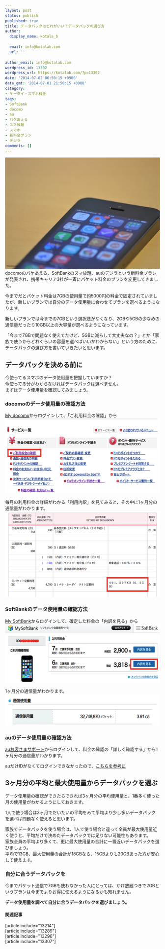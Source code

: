 ```yaml
---
layout: post
status: publish
published: true
title: データパックはどれがいい？データパックの選び方
author:
  display_name: kotala_b

  email: info@kotalab.com
  url: ''

author_email: info@kotalab.com
wordpress_id: 13302
wordpress_url: https://kotalab.com/?p=13302
date: '2014-07-02 06:50:15 +0900'
date_gmt: '2014-07-01 21:50:15 +0900'
category:
- ケータイ・スマホ料金
tags:
- SoftBank
- docomo
- au
- パケあえる
- スマ放題
- スマホ
- 新料金プラン
- デジラ
comments: []
---
```

<p><img src="/wp-content/uploads/how-to-choose-datapack_140702-546x361.jpg" alt="how-to-choose-datapack_140702" width="546" height="361" class="alignnone size-large wp-image-13304" /><br />
docomoのパケあえる、SoftBankのスマ放題、auのデジラという新料金プランが発表され、携帯キャリア3社が一斉にパケット料金のプランを変更してきました。</p>
<p>今までだとパケット料金は7GBの使用量で約5000円の料金で固定されていましたが、新しいプランでは自分のデータ使用量に合わせてプランを選べるようになります。</p>
<p>新しいプランでは今までの7GBという選択肢がなくなり、2GBや5GBの少なめの通信量だったり10GB以上の大容量が選べるようになっています。</p>
<p>「<span class="b">今まで7GBで問題なく使えてたけど、5GBに減らして大丈夫なの？</span>」とか「<span class="b">家族で使うからどれくらいの容量を選べばいいかわからない</span>」という方のために、データパックの選び方を書いていきたいと思います。</p>
<!--more-->
<h2>データパックを決める前に</h2>
<p>今使ってるスマホのデータ使用量を把握していますか？<br />
今使ってる分がわからなければデータパックは選べません。<br />
まずはデータ使用量を確認してみましょう。</p>
<h3>docomoのデータ使用量の確認方法</h3>
<p><a href="https://www.nttdocomo.co.jp/mydocomo/" target="_blank">My docomo</a>からログインして、「ご利用料金の確認」から<br />
<img src="/wp-content/uploads/how-to-choose-datapack_140702_01.png" alt="How to choose datapack 140702 01" title="how-to-choose-datapack_140702_01.png" border="0" width="548" height="244" /></p>
<p>毎月の利用料金の詳細がわかる「利用内訳」を見てみると、その中に1ヶ月分の通信量がわかります。<br />
<img src="/wp-content/uploads/how-to-choose-datapack_140702_02.png" alt="How to choose datapack 140702 02" title="how-to-choose-datapack_140702_02.png" border="0" width="548" height="279" /></p>
<h3>SoftBankのデータ使用量の確認方法</h3>
<p><a href="https://my.softbank.jp/msb/d/top" target="_blank">My SoftBank</a>からログインして、確定した料金の「内訳を見る」から<br />
<img src="/wp-content/uploads/how-to-choose-datapack_140702_03.png" alt="How to choose datapack 140702 03" title="how-to-choose-datapack_140702_03.png" border="0" width="548" height="190" /></p>
<p>1ヶ月分の通信量がわかります。<br />
<img src="/wp-content/uploads/how-to-choose-datapack_140702_04.png" alt="How to choose datapack 140702 04" title="how-to-choose-datapack_140702_04.png" border="0" width="548" height="103" /></p>
<h3>auのデータ使用量の確認方法</h3>
<p><a href="https://cs.kddi.com/" target="_blank">auお客さまサポート</a>からログインして、料金の確認の「詳しく確認する」から1ヶ月分の通信量がわかります。</p>
<p>auだけIDがなくてログインできなかったので、<a href="https://cs.kddi.com/support/waribiki/kakunin/riyou_kakunin.html" target="_blank">こちらを参考に</a></p>
<h2>3ヶ月分の平均と最大使用量からデータパックを選ぶ</h2>
<p>データ使用量の確認ができたらできれば3ヶ月分の平均使用量と、1番多く使った月の使用量がわかるようにしておきます。</p>
<p>1人で使う場合は3ヶ月でだいたいの平均をみて平均より少し多いデータパックを選べば問題なく使えると思います。</p>
<p>家族でデータパックを使う場合は、1人で使う場合と違って全員が最大使用量近く使うと、平均だけで決めたデータパックでは足りない可能性もあります。<br />
家族全員の平均より多くて、更に最大使用量の合計に一番近いデータパックを選びましょう。<br />
平均で13GB、<span class="b">最大使用量の合計が18GBなら、15GBよりも20GBあった方が安心して使えます。</span></p>
<h3>自分に合うデータパックを</h3>
<p>今までパケット通信で7GBも使わなかった人にとっては、かけ放題つきで2GBというプランは今までよりお得に使えるようになるかも知れません。</p>
<p><strong>データ使用量を調べて自分に合うデータパックを選びましょう。</strong></p>
<h4 class="rel">関連記事</h4>
<p>[article include="13214"]<br />
[article include="13289"]<br />
[article include="13296"]<br />
[article include="13307"]</p>
